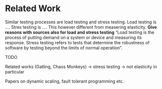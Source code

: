 Related Work
============

Similar testing processes are load testing and stress testing. Load testing is .... Stres testing is .... This however different from measering elasticity. __Give reasons with sources also for load and stress testing__
“Load testing is the process of putting demand on a system or device and measuring its response. Stress testing refers to tests that determine the robustness of software by testing beyond the limits of normal operation”.

TODO

Related works (Gatling, Chaos Monkeys) -> stress testing -> not elasticity in particular

Papers on dynamic scaling, fault tolerant programming etc.
